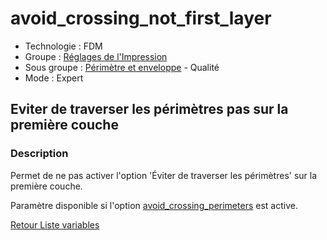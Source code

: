 # avoid_crossing_not_first_layer

* Technologie : FDM
* Groupe : [Réglages de l'Impression](../print_settings/print_settings.md)
* Sous groupe : [Périmètre et enveloppe](../print_settings/print_settings.md#périmètre-et-enveloppe) - Qualité
* Mode : Expert

## Eviter de traverser les périmètres pas sur la première couche

### Description

Permet de ne pas activer l'option 'Éviter de traverser les périmètres' sur la première couche.

Paramètre disponible si l'option [avoid_crossing_perimeters](avoid_crossing_perimeters.md) est active.

[Retour Liste variables](variable_list.md)